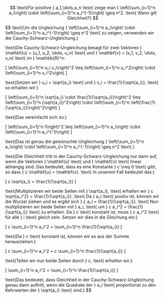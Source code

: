 
$$
\text{Für positive } a_1,\dots,a_n \text{ zeige man } \left(\sum_{i=1}^n a_i\right) \cdot \left(\sum_{i=1}^n a_i^{-1}\right) \geq n^2. \text{ Wann gilt Gleichheit?}
$$

$$
\text{Um die Ungleichung } \left(\sum_{i=1}^n a_i\right) \cdot \left(\sum_{i=1}^n a_i^{-1}\right) \geq n^2 \text{ zu zeigen, verwenden wir die Cauchy-Schwarz-Ungleichung.}

\text{Die Cauchy-Schwarz-Ungleichung besagt für zwei Vektoren } \mathbf{u} = (u_1, u_2, \dots, u_n) \text{ und } \mathbf{v} = (v_1, v_2, \dots, v_n) \text{ im } \mathbb{R}^n:

\[ \left(\sum_{i=1}^n u_i v_i\right)^2 \leq \left(\sum_{i=1}^n u_i^2\right) \cdot \left(\sum_{i=1}^n v_i^2\right) \]

\text{Setzen wir } u_i = \sqrt{a_i} \text{ und } v_i = \frac{1}{\sqrt{a_i}}, \text{ so erhalten wir:}

\[ \left(\sum_{i=1}^n \sqrt{a_i} \cdot \frac{1}{\sqrt{a_i}}\right)^2 \leq \left(\sum_{i=1}^n (\sqrt{a_i})^2\right) \cdot \left(\sum_{i=1}^n \left(\frac{1}{\sqrt{a_i}}\right)^2\right) \]

\text{Das vereinfacht sich zu:}

\[ \left(\sum_{i=1}^n 1\right)^2 \leq \left(\sum_{i=1}^n a_i\right) \cdot \left(\sum_{i=1}^n a_i^{-1}\right) \]

\text{Das ist genau die gewünschte Ungleichung } \left(\sum_{i=1}^n a_i\right) \cdot \left(\sum_{i=1}^n a_i^{-1}\right) \geq n^2 \text{.}

\text{Die Gleichheit tritt in der Cauchy-Schwarz-Ungleichung nur dann auf, wenn die Vektoren } \mathbf{u} \text{ und } \mathbf{v} \text{ linear abhängig sind. Das bedeutet, dass es eine Konstante } c \neq 0 \text{ gibt, so dass } c \mathbf{u} = \mathbf{v}. \text{ In unserem Fall bedeutet das:}

\[ c \sqrt{a_i} = \frac{1}{\sqrt{a_i}} \]

\text{Multiplizieren wir beide Seiten mit } \sqrt{a_i}, \text{ erhalten wir } c \sqrt{a_i^2} = \frac{1}{\sqrt{a_i}}. \text{ Da } a_i \text{ positiv ist, können wir die Wurzel ziehen und es ergibt sich } c a_i = \frac{1}{\sqrt{a_i}}. \text{ Nun multiplizieren wir beide Seiten mit } a_i, \text{ um } c a_i^2 = \frac{1}{\sqrt{a_i}} \text{ zu erhalten. Da } c \text{ konstant ist, muss } c a_i^2 \text{ für alle } i \text{ gleich sein. Setzen wir dies in die Gleichung ein:}

\[ c \sum_{i=1}^n a_i^2 = \sum_{i=1}^n \frac{1}{\sqrt{a_i}} \]

\text{Da } c \text{ konstant ist, können wir es aus der Summe herausziehen:}

\[ c \sum_{i=1}^n a_i^2 = c \sum_{i=1}^n \frac{1}{\sqrt{a_i}} \]

\text{Teilen wir nun beide Seiten durch } c, \text{ erhalten wir:}

\[ \sum_{i=1}^n a_i^2 = \sum_{i=1}^n \frac{1}{\sqrt{a_i}} \]

\text{Das bedeutet, dass Gleichheit in der Cauchy-Schwarz-Ungleichung genau dann auftritt, wenn die Quadrate der } a_i \text{ proportional zu den Kehrwerten der } \sqrt{a_i} \text{ sind.}
$$